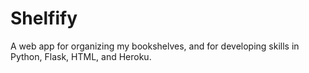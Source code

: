 # Shelfify

A web app for organizing my bookshelves, and for developing skills in Python, 
Flask, HTML, and Heroku.

